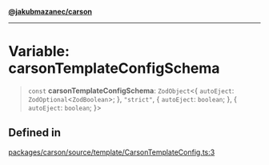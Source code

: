 [**@jakubmazanec/carson**](../README.md)

---

# Variable: carsonTemplateConfigSchema

> `const` **carsonTemplateConfigSchema**: `ZodObject`\<\{ `autoEject`:
> `ZodOptional`\<`ZodBoolean`\>; \}, `"strict"`, \{ `autoEject`: `boolean`; \}, \{ `autoEject`:
> `boolean`; \}\>

## Defined in

[packages/carson/source/template/CarsonTemplateConfig.ts:3](https://github.com/jakubmazanec/tools/blob/077fa4993ebe623b1c463499cc41912353ae6eb1/packages/carson/source/template/CarsonTemplateConfig.ts#L3)
